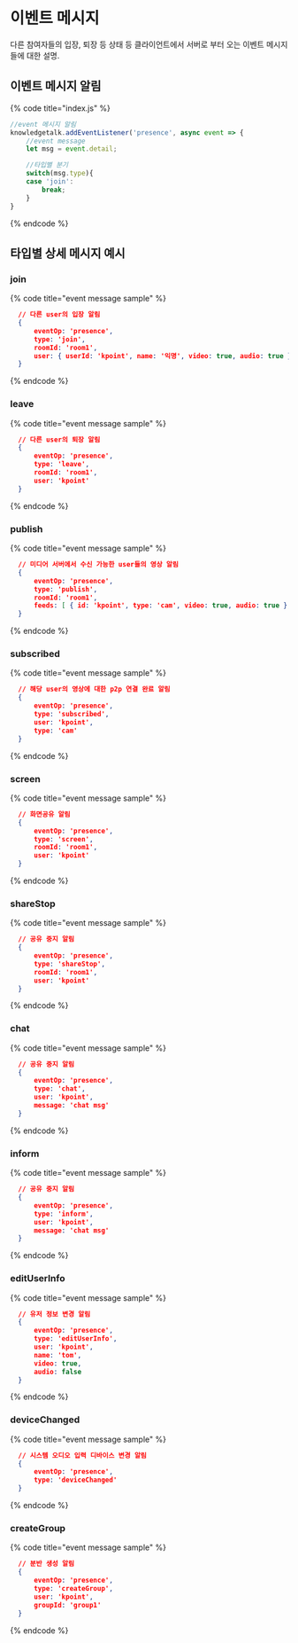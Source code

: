 # 이벤트 메시지
다른 참여자들의 입장, 퇴장 등 상태 등 클라이언트에서 서버로 부터 오는 이벤트 메시지들에 대한 설명.
## 이벤트 메시지 알림
{% code title="index.js" %}
```javascript
//event 메시지 알림
knowledgetalk.addEventListener('presence', async event => {
    //event message 
    let msg = event.detail;

    //타입별 분기
    switch(msg.type){
    case 'join':
        break;
    }
}
```
{% endcode %}
    

## 타입별 상세 메시지 예시

### join
{% code title="event message sample" %}
```json
  // 다른 user의 입장 알림
  {
      eventOp: 'presence',
      type: 'join',
      roomId: 'room1',
      user: { userId: 'kpoint', name: '익명', video: true, audio: true }
  }
```
{% endcode %}

### leave
{% code title="event message sample" %}
```json
  // 다른 user의 퇴장 알림 
  {
      eventOp: 'presence',
      type: 'leave',
      roomId: 'room1',
      user: 'kpoint'
  }
```
{% endcode %}

### publish
{% code title="event message sample" %}
```json
  // 미디어 서버에서 수신 가능한 user들의 영상 알림
  {
      eventOp: 'presence',
      type: 'publish',
      roomId: 'room1',
      feeds: [ { id: 'kpoint', type: 'cam', video: true, audio: true }, { id: 'knowledge', type: 'cam', video: true, audio: false } ]
  }
```
{% endcode %}

### subscribed
{% code title="event message sample" %}
```json
  // 해당 user의 영상에 대한 p2p 연결 완료 알림
  {
      eventOp: 'presence',
      type: 'subscribed',
      user: 'kpoint',
      type: 'cam'
  }
```
{% endcode %}

### screen
{% code title="event message sample" %}
```json
  // 화면공유 알림
  {
      eventOp: 'presence',
      type: 'screen',
      roomId: 'room1',
      user: 'kpoint'
  }
```
{% endcode %}

### shareStop
{% code title="event message sample" %}
```json
  // 공유 중지 알림
  {
      eventOp: 'presence',
      type: 'shareStop',
      roomId: 'room1',
      user: 'kpoint'
  }
```
{% endcode %}

### chat
{% code title="event message sample" %}
```json
  // 공유 중지 알림
  {
      eventOp: 'presence',
      type: 'chat',
      user: 'kpoint',
      message: 'chat msg'
  }
```
{% endcode %}

### inform
{% code title="event message sample" %}
```json
  // 공유 중지 알림
  {
      eventOp: 'presence',
      type: 'inform',
      user: 'kpoint',
      message: 'chat msg'
  }
```
{% endcode %}

### editUserInfo
{% code title="event message sample" %}
```json
  // 유저 정보 변경 알림
  {
      eventOp: 'presence',
      type: 'editUserInfo',
      user: 'kpoint',
      name: 'tom',
      video: true,
      audio: false
  }
```
{% endcode %}

### deviceChanged
{% code title="event message sample" %}
```json
  // 시스템 오디오 입력 디바이스 변경 알림
  {
      eventOp: 'presence',
      type: 'deviceChanged'
  }
```
{% endcode %}

### createGroup
{% code title="event message sample" %}
```json
  // 분반 생성 알림
  {
      eventOp: 'presence',
      type: 'createGroup',
      user: 'kpoint',
      groupId: 'group1'
  }
```
{% endcode %}